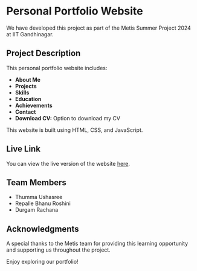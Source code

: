 # Personal Portfolio Website

We have developed this project as part of the Metis Summer Project 2024 at IIT Gandhinagar.

## Project Description

This personal portfolio website includes:
- **About Me** 
- **Projects** 
- **Skills**
- **Education**
- **Achievements**
- **Contact** 
- **Download CV:** Option to download my CV

This website is built using HTML, CSS, and JavaScript.

## Live Link

You can view the live version of the website [here](https://ushasree-3.github.io/).

## Team Members

- Thumma Ushasree
- Repalle Bhanu Roshini
- Durgam Rachana

## Acknowledgments

A special thanks to the Metis team for providing this learning opportunity and supporting us throughout the project.

Enjoy exploring our portfolio!
